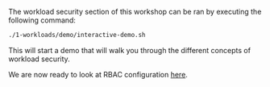 The workload security section of this workshop can be ran by executing the following command:

```bash
./1-workloads/demo/interactive-demo.sh
```

This will start a demo that will walk you through the different concepts of workload security.

We are now ready to look at RBAC configuration [here](3-rbac.md).
